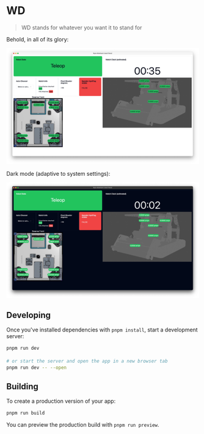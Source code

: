 # WD

> WD stands for whatever you want it to stand for

Behold, in all of its glory:

![Ryan Abraham's Best Friend](./screenshot-light.jpeg)

Dark mode (adaptive to system settings):

![Ryan Abraham's Best Friend](./screenshot-dark.jpeg)

## Developing

Once you've installed dependencies with `pnpm install`, start a development server:

```bash
pnpm run dev

# or start the server and open the app in a new browser tab
pnpm run dev -- --open
```

## Building

To create a production version of your app:

```bash
pnpm run build
```

You can preview the production build with `pnpm run preview`.
